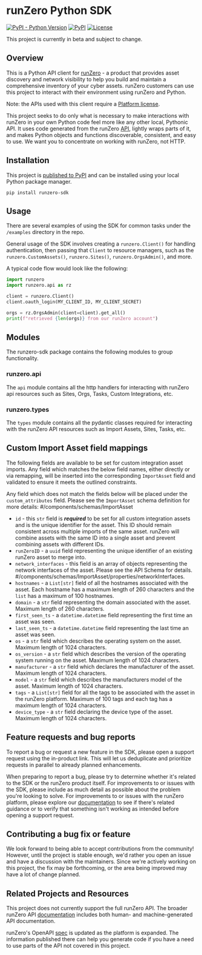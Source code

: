 # runZero Python SDK
[![PyPI - Python Version](https://img.shields.io/pypi/pyversions/runzero-sdk)](https://pypi.org/project/runzero-sdk/)
[![PyPI](https://img.shields.io/pypi/v/runzero-sdk)](https://pypi.org/project/runzero-sdk/)
[![License](https://img.shields.io/badge/License-BSD_2--Clause-lightgrey.svg)](https://opensource.org/license/bsd-2-clause/)

This project is currently in beta and subject to change.


## Overview

This is a Python API client for [runZero](https://www.runzero.com/) - a product that provides asset discovery and
network visibility to help you build and maintain a comprehensive inventory of your cyber assets. runZero customers can use this project to interact with their environment using runZero and Python.

Note: the APIs used with this client require a [Platform license](https://www.runzero.com/product/pricing/).

This project seeks to do only what is necessary to make interactions with runZero in your own Python code feel more
like any other local, Pythonic API. It uses code generated from the runZero
[API](https://github.com/runZeroInc/runzero-api), lightly wraps parts of it, and makes Python objects and functions
discoverable, consistent, and easy to use. We want you to concentrate on working with runZero, not HTTP.


## Installation

This project is [published to PyPI](https://pypi.org/project/runzero-sdk/) and can be installed using your local Python package manager.

```console
pip install runzero-sdk
```

## Usage

There are several examples of using the SDK for common tasks under the `/examples` directory in the repo.

General usage of the SDK involves creating a `runzero.Client()` for handling authentication, then passing that `Client`
to resource managers, such as the `runzero.CustomAssets()`, `runzero.Sites()`, `runzero.OrgsAdmin()`, and more.

A typical code flow would look like the following:

```python
import runzero
import runzero.api as rz

client = runzero.Client()
client.oauth_login(MY_CLIENT_ID, MY_CLIENT_SECRET)

orgs = rz.OrgsAdmin(client=client).get_all()
print(f"retrieved {len(orgs)} from our runZero account")
```

## Modules

The runzero-sdk package contains the following modules to group functionality.

### runzero.api

The `api` module contains all the http handlers for interacting with runZero api resources such as Sites, Orgs, Tasks, Custom Integrations, etc.

### runzero.types

The `types` module contains all the pydantic classes required for interacting with the runZero API resources such as Import Assets, Sites, Tasks, etc.

## Custom Import Asset field mappings

The following fields are available to be set for custom integration asset imports. Any field which matches the below field
names, either directly or via remapping, will be inserted into the corresponding `ImportAsset` field and validated to
ensure it meets the outlined constraints.

Any field which does not match the fields below will be placed under the `custom_attributes` field. Please see the
`ImportAsset` schema definition for more details: #/components/schemas/ImportAsset

* `id` - this `str` field is ***required*** to be set for all custom integration assets and is the unique identifier for the asset.  This ID should remain consistent across multiple imports of the same asset.  runZero will combine assets with the same ID into a single asset and prevent combining assets with different IDs.
* `runZeroID` - a `uuid` field representing the unique identifier of an existing runZero asset to merge into.
* `network_interfaces` - this field is an array of objects representing the network interfaces of the asset. Please see the API Schema for details. #/components/schemas/ImportAsset/properties/networkInterfaces.
* `hostnames` - a `List[str]` field of all the hostnames associated with the asset. Each hostname has a maximum length of 260 characters and the `list` has a maximum of 100 hostnames.
* `domain` - a `str` field representing the domain associated with the asset. Maximum length of 260 characters.
* `first_seen_ts` - a `datetime.datetime` field representing the first time an asset was seen.
* `last_seen_ts` - a `datetime.datetime` field representing the last time an asset was seen.
* `os` - a `str` field which describes the operating system on the asset. Maximum length of 1024 characters.
* `os_version` - a `str` field which describes the version of the operating system running on the asset. Maximum length of 1024 characters.
* `manufacturer` - a `str` field which declares the manufacturer of the asset. Maximum length of 1024 characters.
* `model` - a `str` field which describes the manufacturers model of the asset. Maximum length of 1024 characters.
* `tags` - a `List[str]` field for all the tags to be associated with the asset in the runZero platform. Maximum of 100 tags and each tag has a maximum length of 1024 characters.
* `device_type` - a `str` field declaring the device type of the asset. Maximum length of 1024 characters.

## Feature requests and bug reports

To report a bug or request a new feature in the SDK, please open a support request using the in-product link. This will let us deduplicate and prioritize requests in parallel to already planned enhancements.

When preparing to report a bug, please try to determine whether it's related to the SDK or the runZero product itself. For improvements to or issues with the SDK, please include as much detail as possible about the problem you're looking to solve. For improvements to or issues with the runZero platform, please explore our [documentation](https://www.runzero.com/docs/) to see if there's related guidance or to verify that something isn't working as intended before opening a support request.


## Contributing a bug fix or feature

We look forward to being able to accept contributions from the community! However, until the project is stable enough, we'd rather you open an issue and have a discussion with the maintainers. Since we're actively working on this project, the fix may be forthcoming, or the area being improved may have a lot of change planned.


## Related Projects and Resources

This project does not currently support the full runZero API. The broader runZero API
[documentation](https://www.runzero.com/docs/leveraging-the-api/) includes both human- and machine-generated
API documentation.

runZero's OpenAPI [spec](https://github.com/runZeroInc/runzero-api) is updated as the platform is expanded. The
information published there can help you generate code if you have a need to use parts of the API not covered
in this project.
